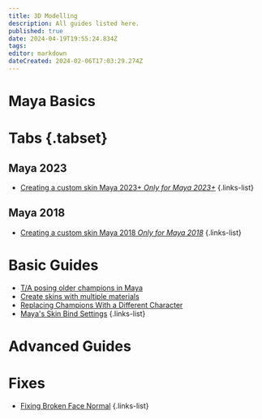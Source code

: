 ```yaml
---
title: 3D Modelling
description: All guides listed here.
published: true
date: 2024-04-19T19:55:24.834Z
tags: 
editor: markdown
dateCreated: 2024-02-06T17:03:29.274Z
---
```


# Maya Basics
# Tabs {.tabset}
## Maya 2023
- [Creating a custom skin Maya 2023+ *Only for Maya 2023+*](/specific-guide/3d-modelling/create-customskin-maya2023)
 {.links-list}
 
## Maya 2018
- [Creating a custom skin Maya 2018 *Only for Maya 2018*](/specific-guide/3d-modelling/create-customskin-maya2018)
 {.links-list}

# Basic Guides
- [T/A posing older champions in Maya](/specific-guide/3d-modelling/tposeoldchamps)
- [Create skins with multiple materials](/specific-guide/texturing/create-skin-with-multiple-mats)
- [Replacing Champions With a Different Character](/specific-guide/3d-modelling/Replacing-Champion-With-a-Completely-Different-Model)
- [Maya's Skin Bind Settings](/specific-guide/3d-modelling/mayabindsettings)
 {.links-list}



# Advanced Guides

# Fixes
- [Fixing Broken Face Normal](/specific-guide/3d-modelling/Fixing_broken_face_normals)
 {.links-list}
